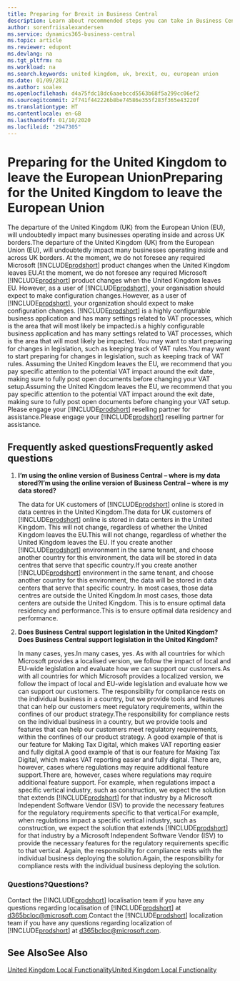 ```yaml
---
title: Preparing for Brexit in Business Central
description: Learn about recommended steps you can take in Business Central to help prepare for Brexit in 2020.
author: sorenfriisalexandersen
ms.service: dynamics365-business-central
ms.topic: article
ms.reviewer: edupont
ms.devlang: na
ms.tgt_pltfrm: na
ms.workload: na
ms.search.keywords: united kingdom, uk, brexit, eu, european union
ms.date: 01/09/2012
ms.author: soalex
ms.openlocfilehash: d4a75fdc18dc6aaebccd5563b68f5a299cc06ef2
ms.sourcegitcommit: 2f741f442226b8be74586e355f283f365e43220f
ms.translationtype: HT
ms.contentlocale: en-GB
ms.lasthandoff: 01/10/2020
ms.locfileid: "2947305"
---
```

# <a name="preparing-for-the-united-kingdom-to-leave-the-european-union"></a><span data-ttu-id="264f2-103">Preparing for the United Kingdom to leave the European Union</span><span class="sxs-lookup"><span data-stu-id="264f2-103">Preparing for the United Kingdom to leave the European Union</span></span>

<span data-ttu-id="264f2-104">The departure of the United Kingdom (UK) from the European Union (EU), will undoubtedly impact many businesses operating inside and across UK borders.</span><span class="sxs-lookup"><span data-stu-id="264f2-104">The departure of the United Kingdom (UK) from the European Union (EU), will undoubtedly impact many businesses operating inside and across UK borders.</span></span> <span data-ttu-id="264f2-105">At the moment, we do not foresee any required Microsoft [!INCLUDE[prodshort](../../includes/prodshort.md)] product changes when the United Kingdom leaves EU.</span><span class="sxs-lookup"><span data-stu-id="264f2-105">At the moment, we do not foresee any required Microsoft [!INCLUDE[prodshort](../../includes/prodshort.md)] product changes when the United Kingdom leaves EU.</span></span> <span data-ttu-id="264f2-106">However, as a user of [!INCLUDE[prodshort](../../includes/prodshort.md)], your organisation should expect to make configuration changes.</span><span class="sxs-lookup"><span data-stu-id="264f2-106">However, as a user of [!INCLUDE[prodshort](../../includes/prodshort.md)], your organization should expect to make configuration changes.</span></span> [!INCLUDE[prodshort](../../includes/prodshort.md)] <span data-ttu-id="264f2-107">is a highly configurable business application and has many settings related to VAT processes, which is the area that will most likely be impacted.</span><span class="sxs-lookup"><span data-stu-id="264f2-107">is a highly configurable business application and has many settings related to VAT processes, which is the area that will most likely be impacted.</span></span> <span data-ttu-id="264f2-108">You may want to start preparing for changes in legislation, such as keeping track of VAT rules.</span><span class="sxs-lookup"><span data-stu-id="264f2-108">You may want to start preparing for changes in legislation, such as keeping track of VAT rules.</span></span> <span data-ttu-id="264f2-109">Assuming the United Kingdom leaves the EU, we recommend that you pay specific attention to the potential VAT impact around the exit date, making sure to fully post open documents before changing your VAT setup.</span><span class="sxs-lookup"><span data-stu-id="264f2-109">Assuming the United Kingdom leaves the EU, we recommend that you pay specific attention to the potential VAT impact around the exit date, making sure to fully post open documents before changing your VAT setup.</span></span> <span data-ttu-id="264f2-110">Please engage your [!INCLUDE[prodshort](../../includes/prodshort.md)] reselling partner for assistance.</span><span class="sxs-lookup"><span data-stu-id="264f2-110">Please engage your [!INCLUDE[prodshort](../../includes/prodshort.md)] reselling partner for assistance.</span></span>

## <a name="frequently-asked-questions"></a><span data-ttu-id="264f2-111">Frequently asked questions</span><span class="sxs-lookup"><span data-stu-id="264f2-111">Frequently asked questions</span></span>

1. <span data-ttu-id="264f2-112">**I’m using the online version of Business Central – where is my data stored?**</span><span class="sxs-lookup"><span data-stu-id="264f2-112">**I’m using the online version of Business Central – where is my data stored?**</span></span>

    <span data-ttu-id="264f2-113">The data for UK customers of [!INCLUDE[prodshort](../../includes/prodshort.md)] online is stored in data centres in the United Kingdom.</span><span class="sxs-lookup"><span data-stu-id="264f2-113">The data for UK customers of [!INCLUDE[prodshort](../../includes/prodshort.md)] online is stored in data centers in the United Kingdom.</span></span> <span data-ttu-id="264f2-114">This will not change, regardless of whether the United Kingdom leaves the EU.</span><span class="sxs-lookup"><span data-stu-id="264f2-114">This will not change, regardless of whether the United Kingdom leaves the EU.</span></span> <span data-ttu-id="264f2-115">If you create another [!INCLUDE[prodshort](../../includes/prodshort.md)] environment in the same tenant, and choose another country for this environment, the data will be stored in data centres that serve that specific country.</span><span class="sxs-lookup"><span data-stu-id="264f2-115">If you create another [!INCLUDE[prodshort](../../includes/prodshort.md)] environment in the same tenant, and choose another country for this environment, the data will be stored in data centers that serve that specific country.</span></span> <span data-ttu-id="264f2-116">In most cases, those data centres are outside the United Kingdom.</span><span class="sxs-lookup"><span data-stu-id="264f2-116">In most cases, those data centers are outside the United Kingdom.</span></span> <span data-ttu-id="264f2-117">This is to ensure optimal data residency and performance.</span><span class="sxs-lookup"><span data-stu-id="264f2-117">This is to ensure optimal data residency and performance.</span></span>

2. <span data-ttu-id="264f2-118">**Does Business Central support legislation in the United Kingdom?**</span><span class="sxs-lookup"><span data-stu-id="264f2-118">**Does Business Central support legislation in the United Kingdom?**</span></span>

    <span data-ttu-id="264f2-119">In many cases, yes.</span><span class="sxs-lookup"><span data-stu-id="264f2-119">In many cases, yes.</span></span> <span data-ttu-id="264f2-120">As with all countries for which Microsoft provides a localised version, we follow the impact of local and EU-wide legislation and evaluate how we can support our customers.</span><span class="sxs-lookup"><span data-stu-id="264f2-120">As with all countries for which Microsoft provides a localized version, we follow the impact of local and EU-wide legislation and evaluate how we can support our customers.</span></span> <span data-ttu-id="264f2-121">The responsibility for compliance rests on the individual business in a country, but we provide tools and features that can help our customers meet regulatory requirements, within the confines of our product strategy.</span><span class="sxs-lookup"><span data-stu-id="264f2-121">The responsibility for compliance rests on the individual business in a country, but we provide tools and features that can help our customers meet regulatory requirements, within the confines of our product strategy.</span></span> <span data-ttu-id="264f2-122">A good example of that is our feature for Making Tax Digital, which makes VAT reporting easier and fully digital.</span><span class="sxs-lookup"><span data-stu-id="264f2-122">A good example of that is our feature for Making Tax Digital, which makes VAT reporting easier and fully digital.</span></span> <span data-ttu-id="264f2-123">There are, however, cases where regulations may require additional feature support.</span><span class="sxs-lookup"><span data-stu-id="264f2-123">There are, however, cases where regulations may require additional feature support.</span></span> <span data-ttu-id="264f2-124">For example, when regulations impact a specific vertical industry, such as construction, we expect the solution that extends [!INCLUDE[prodshort](../../includes/prodshort.md)] for that industry by a Microsoft Independent Software Vendor (ISV) to provide the necessary features for the regulatory requirements specific to that vertical.</span><span class="sxs-lookup"><span data-stu-id="264f2-124">For example, when regulations impact a specific vertical industry, such as construction, we expect the solution that extends [!INCLUDE[prodshort](../../includes/prodshort.md)] for that industry by a Microsoft Independent Software Vendor (ISV) to provide the necessary features for the regulatory requirements specific to that vertical.</span></span> <span data-ttu-id="264f2-125">Again, the responsibility for compliance rests with the individual business deploying the solution.</span><span class="sxs-lookup"><span data-stu-id="264f2-125">Again, the responsibility for compliance rests with the individual business deploying the solution.</span></span>

### <a name="questions"></a><span data-ttu-id="264f2-126">Questions?</span><span class="sxs-lookup"><span data-stu-id="264f2-126">Questions?</span></span>

<span data-ttu-id="264f2-127">Contact the [!INCLUDE[prodshort](../../includes/prodshort.md)] localisation team if you have any questions regarding localisation of [!INCLUDE[prodshort](../../includes/prodshort.md)] at d365bcloc@microsoft.com.</span><span class="sxs-lookup"><span data-stu-id="264f2-127">Contact the [!INCLUDE[prodshort](../../includes/prodshort.md)] localization team if you have any questions regarding localization of [!INCLUDE[prodshort](../../includes/prodshort.md)] at d365bcloc@microsoft.com.</span></span>

## <a name="see-also"></a><span data-ttu-id="264f2-128">See Also</span><span class="sxs-lookup"><span data-stu-id="264f2-128">See Also</span></span>

[<span data-ttu-id="264f2-129">United Kingdom Local Functionality</span><span class="sxs-lookup"><span data-stu-id="264f2-129">United Kingdom Local Functionality</span></span>](united-kingdom-local-functionality.md)  
